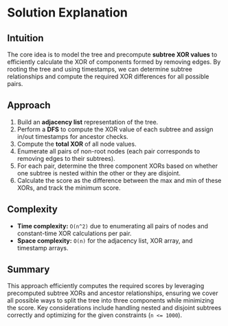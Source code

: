 
# Solution Explanation

## Intuition
The core idea is to model the tree and precompute **subtree XOR values** to efficiently calculate the XOR of components formed by removing edges. By rooting the tree and using timestamps, we can determine subtree relationships and compute the required XOR differences for all possible pairs.

## Approach
1. Build an **adjacency list** representation of the tree.
2. Perform a **DFS** to compute the XOR value of each subtree and assign in/out timestamps for ancestor checks.
3. Compute the **total XOR** of all node values.
4. Enumerate all pairs of non-root nodes (each pair corresponds to removing edges to their subtrees).
5. For each pair, determine the three component XORs based on whether one subtree is nested within the other or they are disjoint.
6. Calculate the score as the difference between the max and min of these XORs, and track the minimum score.

## Complexity
- **Time complexity:** `O(n^2)` due to enumerating all pairs of nodes and constant-time XOR calculations per pair.
- **Space complexity:** `O(n)` for the adjacency list, XOR array, and timestamp arrays.

## Summary
This approach efficiently computes the required scores by leveraging precomputed subtree XORs and ancestor relationships, ensuring we cover all possible ways to split the tree into three components while minimizing the score. Key considerations include handling nested and disjoint subtrees correctly and optimizing for the given constraints (`n <= 1000`).

